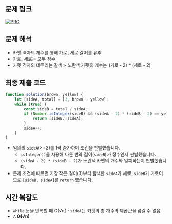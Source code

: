 ## 문제 링크

[![PRO]][Link]

## 문제 해석

-   카펫 격자의 개수를 통해 가로, 세로 길이를 유추
-   가로, 세로는 모두 정수
-   카펫 격자의 테두리는 갈색 > 노란색 카펫의 개수는 (가로 - 2) \* (세로 - 2)

## 최종 제출 코드

```js
function solution(brown, yellow) {
    let [sideA, total] = [3, brown + yellow];
    while (true) {
        const sideB = total / sideA;
        if (Number.isInteger(sideB) && (sideA - 2) * (sideB - 2) == yellow) {
            return [sideB, sideA];
        }
        sideA++;
    }
}
```

-   임의의 `sideA`(>=3)를 1씩 증가하며 조건을 판별했습니다.
    -   `isInteger()`을 사용해 다른 변의 길이(`sideB`)가 정수인지 판별했습니다.
    -   `(sideA - 2) * (sideB - 2)`가 노란색 카펫의 개수와 일치하는지 판별했습니다.
-   문제 조건에 따르면 가장 작은 길이(3)부터 탐색한 `sideA`가 세로, `sideB`가 가로이므로 `[sideB, sideA]`를 `return` 했습니다.

## 시간 복잡도

-   `while` 문을 반복할 때 O(√n) : `sideA`는 카펫의 총 개수의 제곱근을 넘길 수 없음
-   **∴ O(√n)**

<!---------------------------------------------------------------------------->

[PRO]: https://github.com/chopinoff/js-algorithm/assets/107768516/6bb592e8-21d7-4244-91bb-8708f1f8ebb0
[BOJ]: https://github.com/chopinoff/js-algorithm/assets/107768516/ab4a009d-7575-4362-8a74-ebd2476570e4
[Link]: https://school.programmers.co.kr/learn/courses/30/lessons/42842
